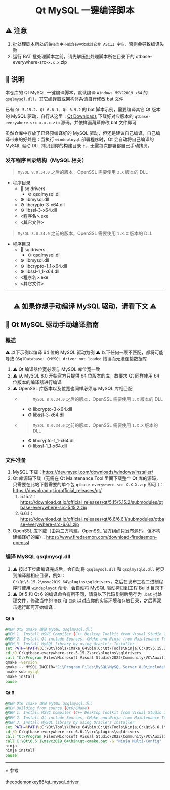 <div align="center">

# Qt MySQL 一键编译脚本

</div>

## :warning: 注意

1. 批处理脚本所处的`路径当中不能含有中文或其它非 ASCII 字符`，否则会导致编译失败
2. 运行 BAT 批处理脚本之前，请先解压批处理脚本所在目录下的 qtbase-everywhere-src-`x.x.x`.zip

## :book: 说明

本仓库的 Qt MySQL 一键编译脚本，默认编译 `Windows MSVC2019 x64` 的 `qsqlmysql.dll`，其它编译器或架构体系请自行修改 bat 文件

已有 `Qt 5.15.2`、`Qt 6.6.1`、`Qt 6.9.2` 的 bat 脚本示例，需要编译其它 Qt 版本的 MySQL 驱动，自行从这里：[Qt Downloads](https://download.qt.io/archive/qt/) 下载好对应版本的 `qtbase-everywhere-src-x.x.x.zip` 源码，并依样画葫芦修改 bat 文件即可

虽然仓库中存放了已经预编译好的 MySQL 驱动，但还是建议自己编译，自己编译带来的好处是：当执行 `windeployqt` 部署程序时，Qt 会自动将自己编译的 MySQL 驱动 DLL 拷贝到你的构建目录下，无需每次部署都自己手动拷贝。

### 发布程序目录结构（MySQL 相关）

> `MySQL 8.0.34.0` 之后的版本，OpenSSL 需要使用 `3.X` 版本的 DLL

- 程序目录
  - :open_file_folder: sqldrivers
    - :gear: qsqlmysql.dll
  - :gear: libmysql.dll
  - :gear: libcrypto-3-x64.dll
  - :gear: libssl-3-x64.dll
  - <程序名>.exe
  - <其它文件>

> `MySQL 8.0.34.0` 之前的版本，OpenSSL 需要使用 `1.X.X` 版本的 DLL

- 程序目录
  - :open_file_folder: sqldrivers
    - :gear: qsqlmysql.dll
  - :gear: libmysql.dll
  - :gear: libcrypto-1_1-x64.dll
  - :gear: libssl-1_1-x64.dll
  - <程序名>.exe
  - <其它文件>

----------

<div align="center">

## :warning: 如果你想手动编译 MySQL 驱动，请看下文 :warning:

</div>

## :compass: Qt MySQL 驱动手动编译指南

### 概述

:warning: 以下示例以编译 64 位的 MySQL 驱动为例
:warning: 以下任何一项不匹配，都将可能导致 `QSqlDatabase: QMYSQL driver not loaded` 错误而无法连接数据库

1. :warning: Qt 编译器位宽必须与 MySQL 库位宽一致
2. :warning: 从 MySQL 8.0 开始官方只提供 64 位版本的库，故要求 Qt 同样使用 64 位版本的编译器进行编译
3. :warning: OpenSSL 库版本以及位宽也同样必须与 MySQL 库相匹配
   - > `MySQL 8.0.34.0` 之后的版本，OpenSSL 需要使用 `3.X` 版本的 DLL
     - :gear: libcrypto-3-x64.dll
     - :gear: libssl-3-x64.dll
   - > `MySQL 8.0.34.0` 之前的版本，OpenSSL 需要使用 `1.X.X` 版本的 DLL
     - :gear: libcrypto-1_1-x64.dll
     - :gear: libssl-1_1-x64.dll

### 文件准备

1. MySQL 下载：https://dev.mysql.com/downloads/windows/installer/
2. Qt 库源码下载（无需在 Qt Maintenance Tool 里面下载整个 Qt 库的源码，只需要在此站下载需要的单个包 `qtbase-everywhere-src-X.X.X.zip` 即可 ）：https://download.qt.io/official_releases/qt/
   1. 5.15.2：https://download.qt.io/official_releases/qt/5.15/5.15.2/submodules/qtbase-everywhere-src-5.15.2.zip
   2. 6.6.1：https://download.qt.io/official_releases/qt/6.6/6.6.1/submodules/qtbase-everywhere-src-6.6.1.zip
3. OpenSSL 库下载（由第三方构建，OpenSSL 官方组织只发布源码，但不构建编译好的库）：https://www.firedaemon.com/download-firedaemon-openssl

### 编译 MySQL qsqlmysql.dll

1. :warning: 按以下步骤编译完成后，会自动将 `qsqlmysql.dll` 和 `qsqlmysqld.dll` 拷贝到编译器相应目录，例如：`C:\Qt\5.15.2\msvc2019_64\plugins\sqldrivers`，之后在发布工程二进制程序时使用 `windeployqt` 命令，会自动将 MySQL 驱动拷贝到工程 Build 目录下
2. :warning: Qt 5 和 Qt 6 的编译命令有所不同，请将以下代码复制后另存为 `.bat` 批处理文件，修改当中的 `参数` 和 `目录` 以对应你的实际环境和存放目录，之后再双击运行即可开始编译：

#### Qt 5

```bat
@REM Qt5 qmake 编译 MySQL qsqlmysql.dll
@REM 1. Install MSVC Compiler (C++ Desktop Toolkit from Visual Studio 2022 Setup)
@REM 2. Install Qt include Sources, CMake and Ninja from Maintenance Tool
@REM 3. Install MySQL library by using Oracle's Installer
set PATH=%PATH%;C:\Qt\Tools\CMake_64\bin;C:\Qt\Tools\Ninja;C:\Qt\5.15.2\msvc2019_64\bin
cd /D C:\qtbase-everywhere-src-5.15.2\src\plugins\sqldrivers
call "C:\Program Files\Microsoft Visual Studio\2022\Community\VC\Auxiliary\Build\vcvarsall.bat" x64
qmake -version
qmake -- MYSQL_INCDIR="C:\Program Files\MySQL\MySQL Server 8.0\include" MYSQL_LIBDIR="C:\Program Files\MySQL\MySQL Server 8.0\lib"
nmake sub-mysql
nmake install
pause
```

#### Qt 6

```bat
@REM Qt6 cmake 编译 MySQL qsqlmysql.dll
@REM Building from source (Qt6/CMake)
@REM 1. Install MSVC Compiler (C++ Desktop Toolkit from Visual Studio 2022 Setup)
@REM 2. Install Qt include Sources, CMake and Ninja from Maintenance Tool
@REM 3. Install MySQL library by using Oracle's Installer
set PATH=%PATH%;C:\Qt\Tools\CMake_64\bin;C:\Qt\Tools\Ninja;C:\Qt\6.6.1\msvc2019_64\bin
cd /D C:\qtbase-everywhere-src-6.6.1\src\plugins\sqldrivers
call "C:\Program Files\Microsoft Visual Studio\2022\Community\VC\Auxiliary\Build\vcvarsall.bat" x64
call C:\Qt\6.6.1\msvc2019_64\bin\qt-cmake.bat -G "Ninja Multi-Config" . -DMySQL_INCLUDE_DIR="C:\Program Files\MySQL\MySQL Server 8.0\include" -DMySQL_LIBRARY="C:\Program Files\MySQL\MySQL Server 8.0\lib\libmysql.lib" -DCMAKE_INSTALL_PREFIX="C:\Qt\6.6.1\msvc2019_64" -DCMAKE_CONFIGURATION_TYPES=Release;Debug
ninja
ninja install
pause
```

----------

:star: 参考

[thecodemonkey86/qt_mysql_driver](https://github.com/thecodemonkey86/qt_mysql_driver)
